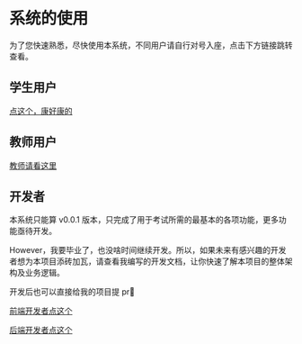 # 系统的使用

为了您快速熟悉，尽快使用本系统，不同用户请自行对号入座，点击下方链接跳转查看。

## 学生用户

[点这个，康好康的](./student.md)

## 教师用户

[教师请看这里](./teacher.md)

## 开发者

本系统只能算 v0.0.1 版本，只完成了用于考试所需的最基本的各项功能，更多功能亟待开发。

However，我要毕业了，也没啥时间继续开发。所以，如果未来有感兴趣的开发者想为本项目添砖加瓦，请查看我编写的开发文档，让你快速了解本项目的整体架构及业务逻辑。

开发后也可以直接给我的项目提 pr:star_struck:

[前端开发者点这个](../developers/front-end.md)

[后端开发者点这个](../developers/back-end.md)
